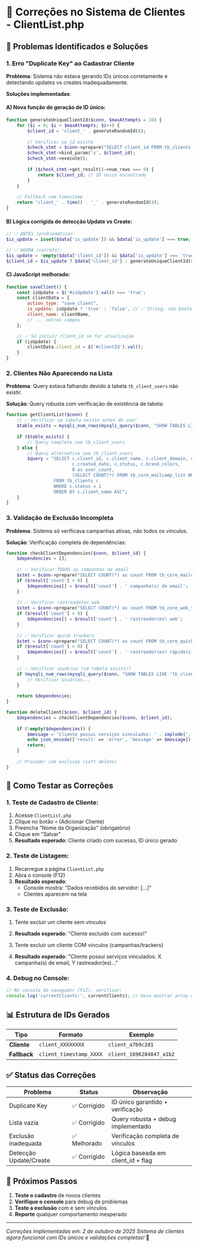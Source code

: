 # 🔧 Correções no Sistema de Clientes - ClientList.php

## 🐛 Problemas Identificados e Soluções

### **1. Erro "Duplicate Key" ao Cadastrar Cliente**

**Problema**: Sistema não estava gerando IDs únicos corretamente e detectando updates vs creates inadequadamente.

**Soluções implementadas**:

#### A) **Nova função de geração de ID único**:
```php
function generateUniqueClientId($conn, $maxAttempts = 10) {
    for ($i = 0; $i < $maxAttempts; $i++) {
        $client_id = 'client_' . generateRandomId(8);
        
        // Verificar se já existe
        $check_stmt = $conn->prepare("SELECT client_id FROM tb_clients WHERE client_id = ?");
        $check_stmt->bind_param('s', $client_id);
        $check_stmt->execute();
        
        if ($check_stmt->get_result()->num_rows === 0) {
            return $client_id; // ID único encontrado
        }
    }
    
    // Fallback com timestamp
    return 'client_' . time() . '_' . generateRandomId(4);
}
```

#### B) **Lógica corrigida de detecção Update vs Create**:
```php
// ✅ ANTES (problemático):
$is_update = isset($data['is_update']) && $data['is_update'] === true;

// ✅ AGORA (correto):
$is_update = !empty($data['client_id']) && $data['is_update'] === 'true';
$client_id = $is_update ? $data['client_id'] : generateUniqueClientId($conn);
```

#### C) **JavaScript melhorado**:
```javascript
function saveClient() {
    const isUpdate = $('#isUpdate').val() === 'true';
    const clientData = {
        action_type: "save_client",
        is_update: isUpdate ? 'true' : 'false', // ✅ String, não boolean
        client_name: clientName,
        // ... outros campos
    };

    // ✅ Só incluir client_id se for atualização
    if (isUpdate) {
        clientData.client_id = $('#clientId').val();
    }
}
```

### **2. Clientes Não Aparecendo na Lista**

**Problema**: Query estava falhando devido à tabela `tb_client_users` não existir.

**Solução**: Query robusta com verificação de existência de tabela:
```php
function getClientList($conn) {
    // ✅ Verificar se tabela existe antes de usar
    $table_exists = mysqli_num_rows(mysqli_query($conn, "SHOW TABLES LIKE 'tb_client_users'")) > 0;
    
    if ($table_exists) {
        // Query completa com tb_client_users
    } else {
        // Query alternativa sem tb_client_users
        $query = "SELECT c.client_id, c.client_name, c.client_domain, c.contact_email, 
                         c.created_date, c.status, c.brand_colors,
                         0 as user_count,
                         (SELECT COUNT(*) FROM tb_core_mailcamp_list WHERE client_id = c.client_id) as campaign_count
                  FROM tb_clients c 
                  WHERE c.status = 1
                  ORDER BY c.client_name ASC";
    }
}
```

### **3. Validação de Exclusão Incompleta**

**Problema**: Sistema só verificava campanhas ativas, não todos os vínculos.

**Solução**: Verificação completa de dependências:
```php
function checkClientDependencies($conn, $client_id) {
    $dependencies = [];
    
    // ✅ Verificar TODAS as campanhas de email
    $stmt = $conn->prepare("SELECT COUNT(*) as count FROM tb_core_mailcamp_list WHERE client_id = ?");
    if ($result['count'] > 0) {
        $dependencies[] = $result['count'] . ' campanha(s) de email';
    }
    
    // ✅ Verificar rastreadores web
    $stmt = $conn->prepare("SELECT COUNT(*) as count FROM tb_core_web_tracker_list WHERE client_id = ?");
    if ($result['count'] > 0) {
        $dependencies[] = $result['count'] . ' rastreador(es) web';
    }
    
    // ✅ Verificar quick trackers
    $stmt = $conn->prepare("SELECT COUNT(*) as count FROM tb_core_quick_tracker_list WHERE client_id = ?");
    if ($result['count'] > 0) {
        $dependencies[] = $result['count'] . ' rastreador(es) rápido(s)';
    }
    
    // ✅ Verificar usuários (se tabela existir)
    if (mysqli_num_rows(mysqli_query($conn, "SHOW TABLES LIKE 'tb_client_users'")) > 0) {
        // Verificar usuários...
    }
    
    return $dependencies;
}

function deleteClient($conn, $client_id) {
    $dependencies = checkClientDependencies($conn, $client_id);
    
    if (!empty($dependencies)) {
        $message = 'Cliente possui serviços vinculados: ' . implode(', ', $dependencies);
        echo json_encode(['result' => 'error', 'message' => $message]);
        return;
    }
    
    // Proceder com exclusão (soft delete)
}
```

## 🧪 **Como Testar as Correções**

### **1. Teste de Cadastro de Cliente**:
1. Acesse `ClientList.php`
2. Clique no botão `+` (Adicionar Cliente)
3. Preencha "Nome da Organização" (obrigatório)
4. Clique em "Salvar"
5. **Resultado esperado**: Cliente criado com sucesso, ID único gerado

### **2. Teste de Listagem**:
1. Recarregue a página `ClientList.php`
2. Abra o console (F12)
3. **Resultado esperado**: 
   - Console mostra: "Dados recebidos do servidor: [...]"
   - Clientes aparecem na tela

### **3. Teste de Exclusão**:
1. Tente excluir um cliente sem vínculos
2. **Resultado esperado**: "Cliente excluído com sucesso!"

1. Tente excluir um cliente COM vínculos (campanhas/trackers)
2. **Resultado esperado**: "Cliente possui serviços vinculados: X campanha(s) de email, Y rastreador(es)..."

### **4. Debug no Console**:
```javascript
// No console do navegador (F12), verificar:
console.log('currentClients:', currentClients); // Deve mostrar array de clientes
```

## 📊 **Estrutura de IDs Gerados**

| Tipo | Formato | Exemplo |
|------|---------|---------|
| **Cliente** | `client_XXXXXXXX` | `client_a7b9c2d1` |
| **Fallback** | `client_timestamp_XXXX` | `client_1696284847_a1b2` |

## ✅ **Status das Correções**

| Problema | Status | Observação |
|----------|--------|------------|
| Duplicate Key | ✅ Corrigido | ID único garantido + verificação |
| Lista vazia | ✅ Corrigido | Query robusta + debug implementado |
| Exclusão inadequada | ✅ Melhorado | Verificação completa de vínculos |
| Detecção Update/Create | ✅ Corrigido | Lógica baseada em client_id + flag |

## 🎯 **Próximos Passos**

1. **Teste o cadastro** de novos clientes
2. **Verifique o console** para debug de problemas
3. **Teste a exclusão** com e sem vínculos
4. **Reporte** qualquer comportamento inesperado

---
*Correções implementadas em: 2 de outubro de 2025*
*Sistema de clientes agora funcional com IDs únicos e validações completas!* 🚀